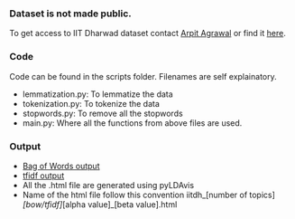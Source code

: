 ### Dataset is not made public. 

To get access to IIT Dharwad dataset contact 
[Arpit Agrawal](https://github.com/agrawalarpit14) or 
find it [here](https://github.com/agrawalarpit14/lda-private).

### Code

Code can be found in the scripts folder. Filenames are self explainatory.
- lemmatization.py: To lemmatize the data
- tokenization.py: To tokenize the data
- stopwords.py: To remove all the stopwords
- main.py: Where all the functions from above files are used.

### Output

- [Bag of Words output](bow_output/)
- [tfidf output](tfidf_output/)
- All the .html file are generated using pyLDAvis
- Name of the html file follow this convention iitdh_[number of topics]_[bow/tfidf]_[alpha value]_[beta value].html
